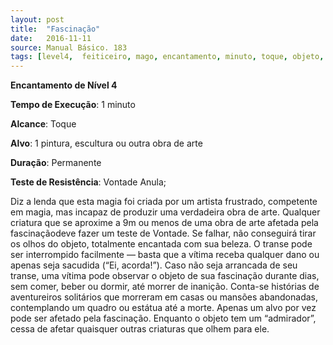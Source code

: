 ```yaml
---
layout: post
title:  "Fascinação"
date:   2016-11-11
source: Manual Básico. 183
tags: [level4,  feiticeiro, mago, encantamento, minuto, toque, objeto, permanente, vontade, anula]
---
```


**Encantamento de Nível 4**

**Tempo de Execução**: 1 minuto

**Alcance**: Toque

**Alvo**: 1 pintura, escultura ou outra obra de arte

**Duração**: Permanente

**Teste de Resistência**: Vontade Anula;

Diz a lenda que esta magia foi criada por um artista frustrado, competente em magia, mas incapaz de produzir uma verdadeira obra de arte. 
Qualquer criatura que se aproxime a 9m ou menos de uma obra de arte afetada pela fascinaçãodeve fazer um teste de Vontade. Se falhar, não conseguirá tirar os olhos do objeto, totalmente encantada com sua beleza.
O transe pode ser interrompido facilmente — basta que a vítima receba qualquer dano ou apenas seja sacudida (“Ei, acorda!”). Caso não seja arrancada de seu transe, uma vítima pode observar o objeto 
de sua fascinação durante dias, sem comer, beber ou dormir, até morrer de inanição. 
Conta-se histórias de aventureiros solitários que morreram em casas ou mansões abandonadas, contemplando um quadro ou estátua até a morte.
Apenas um alvo por vez pode ser afetado pela fascinação. Enquanto o objeto tem um “admirador”, cessa de afetar quaisquer outras criaturas que olhem para ele.
